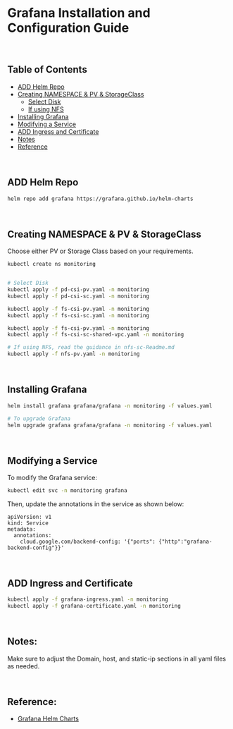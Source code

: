 # Grafana Installation and Configuration Guide

<br/>

## Table of Contents

- [ADD Helm Repo](#add-helm-repo)
- [Creating NAMESPACE & PV & StorageClass](#creating-namespace--pv--storageclass)
  - [Select Disk](#select-disk)
  - [If using NFS](#if-using-nfs)
- [Installing Grafana](#installing-grafana)
- [Modifying a Service](#modifying-a-service)
- [ADD Ingress and Certificate](#add-ingress-and-certificate)
- [Notes](#notes)
- [Reference](#reference)

<br/>

## ADD Helm Repo

```bash
helm repo add grafana https://grafana.github.io/helm-charts
```

<br/>

## Creating NAMESPACE & PV & StorageClass

Choose either PV or Storage Class based on your requirements.

```bash
kubectl create ns monitoring


# Select Disk 
kubectl apply -f pd-csi-pv.yaml -n monitoring
kubectl apply -f pd-csi-sc.yaml -n monitoring  

kubectl apply -f fs-csi-pv.yaml -n monitoring
kubectl apply -f fs-csi-sc.yaml -n monitoring

kubectl apply -f fs-csi-pv.yaml -n monitoring
kubectl apply -f fs-csi-sc-shared-vpc.yaml -n monitoring

# If using NFS, read the guidance in nfs-sc-Readme.md
kubectl apply -f nfs-pv.yaml -n monitoring
```

<br/>

## Installing Grafana

```bash
helm install grafana grafana/grafana -n monitoring -f values.yaml

# To upgrade Grafana
helm upgrade grafana grafana/grafana -n monitoring -f values.yaml
```

<br/>

## Modifying a Service

To modify the Grafana service:

```bash
kubectl edit svc -n monitoring grafana
```

Then, update the annotations in the service as shown below:

```
apiVersion: v1
kind: Service
metadata:
  annotations:
    cloud.google.com/backend-config: '{"ports": {"http":"grafana-backend-config"}}'
```

<br/>

## ADD Ingress and Certificate

```bash
kubectl apply -f grafana-ingress.yaml -n monitoring
kubectl apply -f grafana-certificate.yaml -n monitoring
```

<br/>

## Notes:

Make sure to adjust the Domain, host, and static-ip sections in all yaml files as needed.

<br/>

## Reference:
- [Grafana Helm Charts](https://github.com/grafana/helm-charts)
